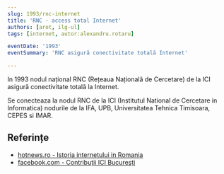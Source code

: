 ```yaml
---
slug: 1993/rnc-internet
title: 'RNC - access total Internet'
authors: [arot, ilg-ul]
tags: [internet, autor:alexandru.rotaru]

eventDate: '1993'
eventSummary: 'RNC asigură conectivitate totală Internet'

---
```


In 1993 nodul național RNC (Rețeaua Națională de Cercetare) de la ICI asigură
conectivitate totală la Internet.

<!-- truncate -->

Se conecteaza la nodul RNC de la ICI (Institutul National de Cercetare in
Informatica) nodurile de la IFA, UPB, Universitatea Tehnica Timisoara,
CEPES si IMAR.

## Referințe

- [hotnews.ro - Istoria internetului in Romania](https://economie.hotnews.ro/stiri-20_ani_internet-15969144-istoria-internetului-romania-alexandru-rotaru-nu-pot-spun-inventat-noi-ceva-plus-aici-romania-doar-majoritatea-noutatilor-adoptat-printre-primii.htm)
- [facebook.com - Contribuții ICI Bucureşti](https://www.facebook.com/ICIBucuresti/posts/3488728511216217/)
